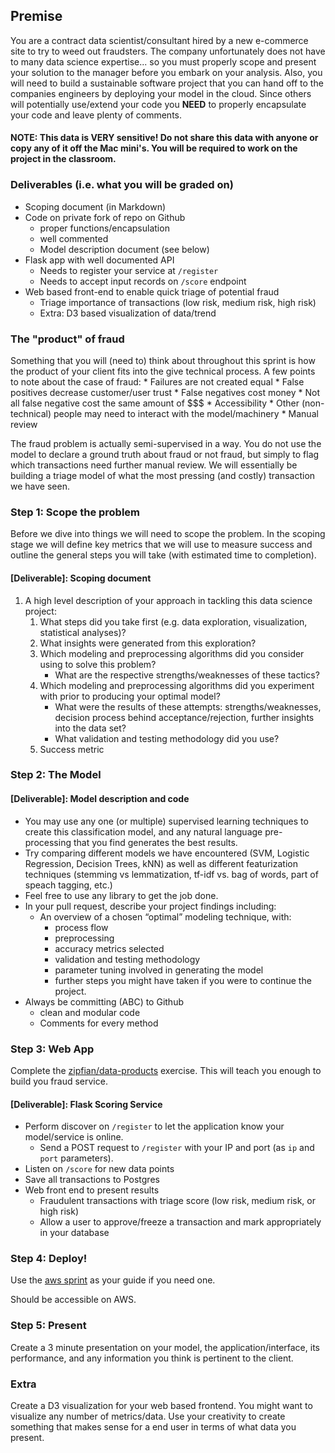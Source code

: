 ## Premise

You are a contract data scientist/consultant hired by a new e-commerce site to try to weed out fraudsters.  The company unfortunately does not have to many data science expertise... so you must properly scope and present your solution to the manager before you embark on your analysis.  Also, you will need to build a sustainable software project that you can hand off to the companies engineers by deploying your model in the cloud.  Since others will potentially use/extend your code you **NEED** to properly encapsulate your code and leave plenty of comments.

#### NOTE: This data is VERY sensitive! Do not share this data with anyone or copy any of it off the Mac mini's.  You will be required to work on the project in the classroom.

### Deliverables (i.e. what you will be graded on)

* Scoping document (in Markdown)
* Code on private fork of repo on Github
    * proper functions/encapsulation
    * well commented
    * Model description document (see below)
* Flask app with well documented API
    * Needs to register your service at `/register`
    * Needs to accept input records on `/score` endpoint
* Web based front-end to enable quick triage of potential fraud
    * Triage importance of transactions (low risk, medium risk, high risk)
    * Extra: D3 based visualization of data/trend

### The "product" of fraud

Something that you will (need to) think about throughout this sprint is how the product of your client fits into the give technical process.  A few points to note about the case of fraud:
    * Failures are not created equal
        * False positives decrease customer/user trust
        * False negatives cost money
            * Not all false negative cost the same amount of $$$
    * Accessibility
        * Other (non-technical) people may need to interact with the model/machinery
        * Manual review

The fraud problem is actually semi-supervised in a way.  You do not use the model to declare a ground truth about fraud or not fraud, but simply to flag which transactions need further manual review.  We will essentially be building a triage model of what the most pressing (and costly) transaction we have seen.

### Step 1: Scope the problem

Before we dive into things we will need to scope the problem.  In the scoping stage we will define key metrics that we will use to measure success and outline the general steps you will take (with estimated time to completion).

#### [Deliverable]: Scoping document

1. A high level description of your approach in tackling this data science project:
    1. What steps did you take first (e.g. data exploration, visualization, statistical analyses)?
    2. What insights were generated from this exploration?
    3. Which modeling and preprocessing algorithms did you consider using to solve this problem?
        * What are the respective strengths/weaknesses of these tactics?
    4. Which modeling and preprocessing algorithms did you experiment with prior to producing your optimal model?
        * What were the results of these attempts: strengths/weaknesses, decision process behind acceptance/rejection, further insights into the data set?
        * What validation and testing methodology did you use?
    5. Success metric

### Step 2: The Model

#### [Deliverable]: Model description and code
* You may use any one (or multiple) supervised learning techniques to create this classification model, and any natural language pre-processing that you find generates the best results.
* Try comparing different models we have encountered (SVM, Logistic Regression, Decision Trees, kNN) as well as different featurization techniques (stemming vs lemmatization, tf-idf vs. bag of words, part of speach tagging, etc.)
* Feel free to use any library to get the job done.
* In your pull request, describe your project findings including:
    * An overview of a chosen “optimal” modeling technique, with:
        * process flow
        * preprocessing
        * accuracy metrics selected
        * validation and testing methodology
        * parameter tuning involved in generating the model
        * further steps you might have taken if you were to continue the project.
* Always be committing (ABC) to Github
    * clean and modular code
    * Comments for every method

### Step 3: Web App

Complete the [zipfian/data-products](https://github.com/zipfian/data-products) exercise.  This will teach you enough to build you fraud service.

#### [Deliverable]: Flask Scoring Service
* Perform discover on `/register` to let the application know your model/service is online.
    * Send a POST request to `/register` with your IP and port (as `ip` and `port` parameters).
* Listen on `/score` for new data points
* Save all transactions to Postgres
* Web front end to present results
    * Fraudulent transactions with triage score (low risk, medium risk, or high risk)
    * Allow a user to approve/freeze a transaction and mark appropriately in your database

### Step 4: Deploy!

Use the [aws sprint](https://github.com/zipfian/aws-and-the-cloud) as your guide if you need one.

Should be accessible on AWS.

### Step 5: Present

Create a 3 minute presentation on your model, the application/interface, its performance, and any information you think is pertinent to the client.

### Extra

Create a D3 visualization for your web based frontend.  You might want to visualize any number of metrics/data.  Use your creativity to create something that makes sense for a end user in terms of what data you present.

